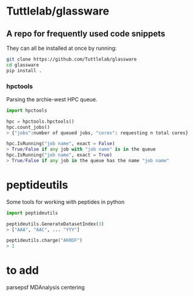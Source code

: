 # Tuttlelab/glassware
## A repo for frequently used code snippets

They can all be installed at once by running:
```bash
git clone https://github.com/Tuttlelab/glassware
cd glassware
pip install .
```

### hpctools

Parsing the archie-west HPC queue.

```python
import hpctools

hpc = hpctools.hpctools()
hpc.count_jobs()
> {"jobs":number of queued jobs, "cores": requesting n total cores}

hpc.IsRunning("job name", exact = False)
> True/False if any job with "job name" is in the queue
hpc.IsRunning("job name", exact = True)
> True/False if any job in the queue has the name "job name" 
```

# peptideutils

Some tools for working with peptides in python

```python
import peptideutils

peptideutils.GenerateDatasetIndex(3)
> ["AAA", "AAC", ... "YYY"]

peptideutils.charge("AKRDF")
> 1
```

# to add
parsepsf
MDAnalysis centering
